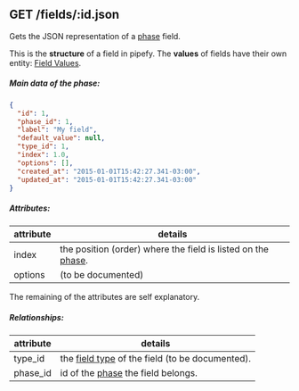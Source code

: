 ## GET /fields/:id.json

Gets the JSON representation of a [phase]("phase.md") field.

This is the **structure** of a field in pipefy. The **values** of fields have their own entity: [Field Values]("field_value.md").

##### Main data of the phase:

```json
{
  "id": 1,
  "phase_id": 1,
  "label": "My field",
  "default_value": null,
  "type_id": 1,
  "index": 1.0,
  "options": [],
  "created_at": "2015-01-01T15:42:27.341-03:00",
  "updated_at": "2015-01-01T15:42:27.341-03:00"
}
```
##### Attributes:

| attribute | details |
| -- | -- |
| index | the position (order) where the field is listed on the [phase]("phase.md"). |
| options | (to be documented) |

The remaining of the attributes are self explanatory.

##### Relationships:

| attribute | details |
| -- | -- |
| type_id | the [field type](field_type.md) of the field (to be documented). |
| phase_id | id of the [phase]("phase.md") the field belongs. |
